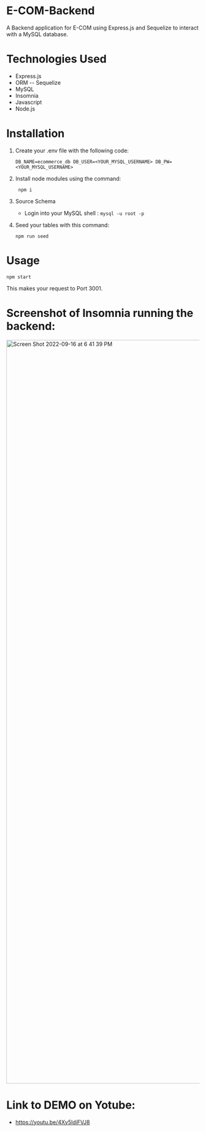 # E-COM-Backend
A Backend application for E-COM using Express.js and Sequelize to interact with a MySQL database.

# Technologies Used
- Express.js
- ORM -- Sequelize
- MySQL
- Insomnia 
- Javascript
- Node.js

# Installation
1. Create your .env file with the following code: 

      `
      DB_NAME=ecommerce_db
      DB_USER=<YOUR_MYSQL_USERNAME>
      DB_PW=<YOUR_MYSQL_USERNAME> 
      `
2. Install node modules using the command: 

    ` npm i`
    
3. Source Schema
    - Login into your MySQL shell : ` mysql -u root -p `
4. Seed your tables with this command: 

    ` npm run seed `
    
    
# Usage

` npm start `

This makes your request to Port 3001.

# Screenshot of Insomnia running the backend: 

<img width="1937" alt="Screen Shot 2022-09-16 at 6 41 39 PM" src="https://user-images.githubusercontent.com/99387661/190835901-d19a04ae-76f4-4a44-b5a9-441132065598.png">

# Link to DEMO on Yotube: 
- https://youtu.be/4Xy5ldiFVJ8
